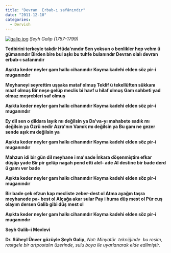 ```yaml
---
title: "Devran  Erbab-ı safânındır"
date: "2011-12-10"
categories: 
  - Dervish
---
```


[![galip.jpg](/uploads/2011/12/galip.jpg)](/uploads/2011/12/galip.jpg "galip.jpg") _Şeyh Galip (1757-1799)_

**Tedbirini terkeyle takdir Hüda'nındır Sen yoksun o benlikler hep vehm ü gümanındır Birden bire bul aşkı bu tuhfe bulanındır Devran olalı devran erbab-ı safanındır**

**Aşıkta keder neyler gam halkı cihanındır Koyma kadehi elden söz pir-i muganındır**

**Meyhaneyi seyrettim uşşaka mataf olmuş Teklif ü tekellüften sükkanı maaf olmuş Bir neşe gelüp meclis bi havf u hilaf olmuş Gam sohbeti yad olmaz meşrebleri saf olmuş**

**Aşıkta keder neyler gam halkı cihanındır Koyma kadehi elden söz pir-i muganındır**

**Ey dil sen o dildara layık mı değilsin ya Da'va-yı mahabete sadık mı değilsin ya Özrü nedir Azra'nın Vamık mı değilsin ya Bu gam ne gezer sende aşık mı değilsin ya**

**Aşıkta keder neyler gam halkı cihanındır Koyma kadehi elden söz pir-i muganındır**

**Mahzun idi bir gün dil meyhane i ma'nade İnkara döşenmiştim efkar düşüp yade Bir pir gelüp nagah pend etti alel- ade Al destine bir bade derd ü gamı ver bade**

**Aşıkta keder neyler gam halkı cihanındır Koyma kadehi elden söz pir-i muganındır**

**Bir bade çek efzun kap mecliste zeber-dest ol Atma ayağın taşra meyhanede pa- best ol Alçağa akar sular Pay i huma düş mest ol Pür cuş olayım dersen Galib gibi düş mest ol**

**Aşıkta keder neyler gam halkı cihanındır Koyma kadehi elden söz pir-i muganındır**

**Seyh Galib-i Mevlevi**

**Dr. Süheyl Ünver gözüyle Şeyh Galip,** _Not:_ _Minyatür  tekniğinde  bu resim, rastgele bir artpostalın üzerinde, sulu boya ile uyarlanarak elde edilmiştir._
